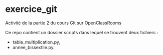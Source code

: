 # exercice_git
Activité de la partie 2 du cours Git sur OpenClassRooms

Ce repo contient un dossier scripts dans lequel se trouvent deux fichiers : 

- table_multiplication.py,
- annee_bissextile.py.
